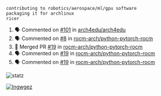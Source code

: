 ```
contributing to robotics/aerospace/ml/gpu software
packaging it for archlinux
ricer
```

<!--START_SECTION:activity-->
1. 🗣 Commented on [#101](https://github.com/arch4edu/arch4edu/issues/101) in [arch4edu/arch4edu](https://github.com/arch4edu/arch4edu)
2. 🗣 Commented on [#8](https://github.com/rocm-arch/python-pytorch-rocm/issues/8) in [rocm-arch/python-pytorch-rocm](https://github.com/rocm-arch/python-pytorch-rocm)
3. 🎉 Merged PR [#19](https://github.com/rocm-arch/python-pytorch-rocm/pull/19) in [rocm-arch/python-pytorch-rocm](https://github.com/rocm-arch/python-pytorch-rocm)
4. 🗣 Commented on [#19](https://github.com/rocm-arch/python-pytorch-rocm/issues/19) in [rocm-arch/python-pytorch-rocm](https://github.com/rocm-arch/python-pytorch-rocm)
5. 🗣 Commented on [#19](https://github.com/rocm-arch/python-pytorch-rocm/issues/19) in [rocm-arch/python-pytorch-rocm](https://github.com/rocm-arch/python-pytorch-rocm)
<!--END_SECTION:activity-->


![statz](https://github-readme-stats.vercel.app/api?username=acxz&include_all_commits=true&show_icons=true)

[![lngwgez](https://github-readme-stats.vercel.app/api/top-langs/?username=acxz&layout=compact)](https://github.com/acxz/github-readme-stats)


<!--
**acxz/acxz** is a ✨ _special_ ✨ repository because its `README.md` (this file) appears on your GitHub profile.

Here are some ideas to get you started:

- 🔭 I’m currently working on ...
- 🌱 I’m currently learning ...
- 👯 I’m looking to collaborate on ...
- 🤔 I’m looking for help with ...
- 💬 Ask me about ...
- 📫 How to reach me: ...
- 😄 Pronouns: ...
- ⚡ Fun fact: ...
-->
